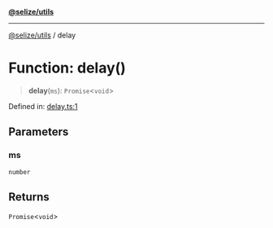 [**@selize/utils**](../README.md)

***

[@selize/utils](../globals.md) / delay

# Function: delay()

> **delay**(`ms`): `Promise`\<`void`\>

Defined in: [delay.ts:1](https://github.com/snroe/snet-utils/blob/6cea2672a78937294da7b51c0554e97f19e795fe/src/modules/delay.ts#L1)

## Parameters

### ms

`number`

## Returns

`Promise`\<`void`\>

